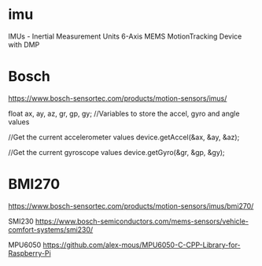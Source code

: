 # imu
IMUs - Inertial Measurement Units 6-Axis MEMS MotionTracking Device with DMP 

# Bosch
https://www.bosch-sensortec.com/products/motion-sensors/imus/


float ax, ay, az, gr, gp, gy; //Variables to store the accel, gyro and angle values

//Get the current accelerometer values
	device.getAccel(&ax, &ay, &az);


//Get the current gyroscope values
	device.getGyro(&gr, &gp, &gy);
  
  # BMI270
  https://www.bosch-sensortec.com/products/motion-sensors/imus/bmi270/
  
  
  SMI230
  https://www.bosch-semiconductors.com/mems-sensors/vehicle-comfort-systems/smi230/
  
  MPU6050
  https://github.com/alex-mous/MPU6050-C-CPP-Library-for-Raspberry-Pi
